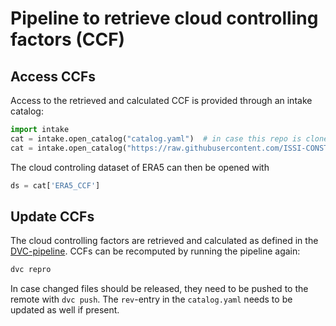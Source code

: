 # Pipeline to retrieve cloud controlling factors (CCF)

## Access CCFs
Access to the retrieved and calculated CCF is provided through an intake catalog:

```python
import intake
cat = intake.open_catalog("catalog.yaml")  # in case this repo is cloned locally
cat = intake.open_catalog("https://raw.githubusercontent.com/ISSI-CONSTRAIN/cloud_controlling_factors/main/catalog.yaml")  # in case this repo is public
```

The cloud controling dataset of ERA5 can then be opened with
```python
ds = cat['ERA5_CCF']
```

## Update CCFs
The cloud controlling factors are retrieved and calculated as defined in the [DVC-pipeline](dvc.yaml).
CCFs can be recomputed by running the pipeline again:
```bash
dvc repro
```
In case changed files should be released, they need to be pushed to the remote with `dvc push`.
The `rev`-entry in the `catalog.yaml` needs to be updated as well if present.
